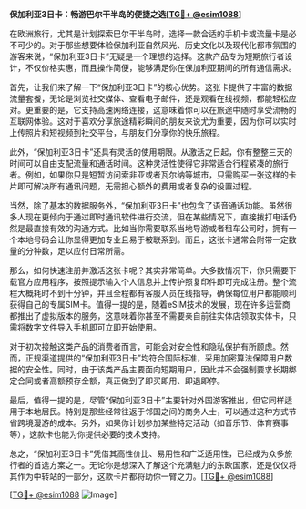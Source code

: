 **保加利亚3日卡：畅游巴尔干半岛的便捷之选[[TG💪+ @esim1088](https://t.me/s/esim1088)]**

在欧洲旅行，尤其是计划探索巴尔干半岛时，选择一款合适的手机卡或流量卡是必不可少的。对于那些想要体验保加利亚自然风光、历史文化以及现代化都市氛围的游客来说，“保加利亚3日卡”无疑是一个理想的选择。这款产品专为短期旅行者设计，不仅价格实惠，而且操作简便，能够满足你在保加利亚期间的所有通信需求。

首先，让我们来了解一下“保加利亚3日卡”的核心优势。这张卡提供了丰富的数据流量套餐，无论是浏览社交媒体、查看电子邮件，还是观看在线视频，都能轻松应对。更重要的是，它支持高速网络连接，这意味着你可以在旅途中随时享受流畅的互联网体验。这对于喜欢分享旅途精彩瞬间的朋友来说尤为重要，因为你可以实时上传照片和短视频到社交平台，与朋友们分享你的快乐旅程。

此外，“保加利亚3日卡”还具有灵活的使用期限。从激活之日起，你有整整三天的时间可以自由支配流量和通话时间。这种灵活性使得它非常适合行程紧凑的旅行者。例如，如果你只是短暂访问索非亚或者瓦尔纳等城市，只需购买一张这样的卡片即可解决所有通讯问题，无需担心额外的费用或者复杂的设置过程。

当然，除了基本的数据服务外，“保加利亚3日卡”也包含了语音通话功能。虽然很多人现在更倾向于通过即时通讯软件进行交流，但在某些情况下，直接拨打电话仍然是最直接有效的沟通方式。比如当你需要联系当地导游或者租车公司时，拥有一个本地号码会让你显得更加专业且易于被联系到。而且，这张卡通常会附带一定数量的分钟数，足以应付日常所需。

那么，如何快速注册并激活这张卡呢？其实非常简单。大多数情况下，你只需要下载官方应用程序，按照提示输入个人信息并上传护照复印件即可完成注册。整个流程大概耗时不到十分钟，并且全程都有客服人员在线指导，确保每位用户都能顺利获得自己的专属SIM卡。值得一提的是，随着eSIM技术的发展，现在许多运营商都推出了虚拟版本的服务，这意味着你甚至不需要亲自前往实体店领取实体卡，只需将数字文件导入手机即可立即开始使用。

对于初次接触这类产品的消费者而言，可能会对安全性和隐私保护有所顾虑。然而，正规渠道提供的“保加利亚3日卡”均符合国际标准，采用加密算法保障用户数据的安全性。同时，由于该类产品主要面向短期用户，因此并不会强制要求长期绑定合同或者高额预存金额，真正做到了即买即用、即退即停。

最后，值得一提的是，尽管“保加利亚3日卡”主要针对外国游客推出，但它同样适用于本地居民。特别是那些经常往返于邻国之间的商务人士，可以通过这种方式节省跨境漫游的成本。另外，如果你计划参加某些特定活动（如音乐节、体育赛事等），这款卡也能为你提供必要的技术支持。

总之，“保加利亚3日卡”凭借其高性价比、易用性和广泛适用性，已经成为众多旅行者的首选方案之一。无论你是想深入了解这个充满魅力的东欧国家，还是仅仅将其作为中转站的一部分，这款卡片都将助你一臂之力。[[TG💪+ @esim1088](https://t.me/s/esim1088)]

[[TG💪+ @esim1088](https://t.me/s/esim1088) ![Image](https://i.postimg.cc/4NQfJmqS/Snipaste-2025-05-13-00-14-12.png)]